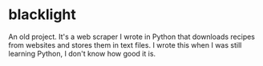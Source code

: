 # blacklight
An old project. It's a web scraper I wrote in Python that downloads recipes from websites and stores them in text files. I wrote this when I was still learning Python, I don't know how good it is.
